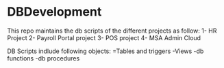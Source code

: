 # DBDevelopment
This repo maintains the db scripts of the different projects as follow:
1- HR Project
2- Payroll Portal project
3- POS project
4- MSA Admin Cloud

DB Scripts indlude following objects:
=Tables and triggers
-Views
-db functions
-db procedures
